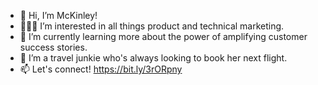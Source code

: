 - 👋 Hi, I’m McKinley!
- 👩🏾‍💻 I’m interested in all things product and technical marketing.
- 🌱 I’m currently learning more about the power of amplifying customer success stories.
- 💞️ I’m a travel junkie who's always looking to book her next flight.
- 📫 Let's connect! https://bit.ly/3rORpny

<!---
mckinleypadier/mckinleypadier is a ✨ special ✨ repository because its `README.md` (this file) appears on your GitHub profile.
You can click the Preview link to take a look at your changes.
--->
